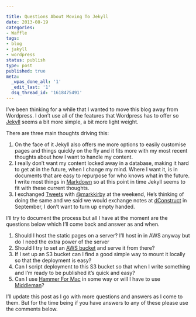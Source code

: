 ```yaml
---

title: Questions About Moving To Jekyll
date: 2013-08-19
categories:
- Waffle
tags:
- blog
- jakyll
- wordpress
status: publish
type: post
published: true
meta:
  _wpas_done_all: '1'
  _edit_last: '1'
  dsq_thread_id: '1618475491'
---
```

<p>I’ve been thinking for a while that I wanted to move this blog away from Wordpress. I don’t use all of the features that Wordpress has to offer so <a href="http://jekyllrb.com/">Jekyll</a> seems a bit more simple, a bit more light weight.</p>

<p>There are three main thoughts driving this:</p>

<ol>
<li>On the face of it Jekyll also offers me more options to easily customise pages and things quickly on the fly and it fits more with my most recent thoughts about how I want to handle my content.</li>
<li>I really don’t want my content locked away in a database, making it hard to get at in the future, when I change my mind. Where I want it, is in documents that are easy to repurpose for who knows what in the future. I write most things in <a href="http://daringfireball.net/projects/markdown/">Markdown</a> so at this point in time Jekyll seems to fit with these current thoughts.</li>
<li>I exchanged <a href="https://twitter.com/gavinwye/status/368674918809890817">Tweets</a> with <a href="https://twitter.com/markirby">@markkirby</a> at the weekend, He’s thinking of doing the same and we said we would exchange notes at <a href="http://2013.dconstruct.org/">dConstruct</a> in September, I don’t want to turn up empty handed.</li>
</ol>

<p>I’ll try to document the process but all I have at the moment are the questions below which I’ll come back and answer as and when.</p>

<ol>
<li>Should I host the static pages on a server? I’ll host in in AWS anyway but do I need the extra power of the server</li>
<li>Should I try to set an <a href="http://docs.aws.amazon.com/AmazonS3/latest/dev/WebsiteHosting.html">AWS bucket</a> and serve it from there?</li>
<li>If I set up an S3 bucket can I find a good simple way to mount it locally so that the deployment is easy?</li>
<li>Can I script deployment to this S3 bucket so that when I write something and I’m ready to be published it’s quick and easy?</li>
<li>Can I use <a href="http://hammerformac.com/">Hammer For Mac</a> in some way or will I have to use <a href="http://middlemanapp.com/">Middleman</a>?</li>
</ol>

<p>I’ll update this post as I go with more questions and answers as I come to them. But for the time being if you have answers to any of these please use the comments below.</p>

